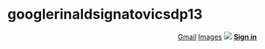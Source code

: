 # googlerinaldsignatovicsdp13
<html>
    <head>
        <title>Google_clone</title>
    </head>
    <body>
        <p align="right"><a href="https://mail.google.com/mail">Gmail</a>
            <a href="https://www.google.lv/imghp?hl=lv&authuser=0&ogbl">Images</a>
            <img src="https://sun9-13.userapi.com/impf/BZ_tGvXlE5WvExEnyLLUVNZ_Cy8FV2DFUIkupA/FDQIQ_mVxRY.jpg?size=30x30&quality=96&proxy=1&sign=588b3df78c961876975f3e37906d10f6&type=album">
            <a href="https://accounts.google.com/AccountChooser/signinchooser?service=mail&continue=https%3A%2F%2Fmail.google.com%2Fmail%2F&flowName=GlifWebSignIn&flowEntry=AccountChooser"><strong>Sign in</strong></a>
        <style>
            .googlelogo {
                width: 272px;
                height: 92px;
                position: absolute;
                margin-left: 825px;
                margin-top: 250px;
            }
            .Search {
                border: 1px solid #dfe1e5;;
                border-radius: 19px ;
                width: 570px;
                height: 42px;
                position: absolute;
                margin-left: 680px;
                margin-top: 370px;
            }
            .Searchicon{
                position: absolute;
                width: 17px;
                height: 17px;
                margin-top: 385px;
                margin-left: 690px;
            }
            .footer3 {
      position: absolute;
      margin-left: -920px;
      margin-top: 15px;
      color: #70757a;
    }
    
    .footer4 {
      position: absolute;
      margin-left: -780px;
      margin-top: 15px;
      color: #70757a;
    }

    .footer5 {
      position: absolute;
      margin-left: -690px;
      margin-top: 15px;
      color: #70757a;
    }

    .footer6 {
      position: absolute;
      margin-left: -590px;
      margin-top: 15px;
      color: #70757a;
    }

    .footer7 {
      position: absolute;
      margin-left: 650px;
      margin-top: 15px;
      color: #70757a;
    }

    .footer8 {
      position: absolute;
      margin-left: 775px;
      margin-top: 15px;
      color: #70757a;
    }

    .footer9 {
      position: absolute;
      margin-left: 870px;
      margin-top: 15px;
      color: #70757a;
    }
    .footer {
      position: fixed;
      left: 0;
      bottom: -16px;
      width: 100%;
      height: 50px;
      font-family: arial, sans-serif;
      background-color: rgb(250, 250, 250);
      color: rgba(0, 0, 0, .54);
      text-align: center;
      font-size: 15px;

    }
    .footer2 {
            position: fixed;
            left: 0;
            bottom: 29px;
            width: 100%;
            height: 50px;
            font-family: arial, sans-serif;
            background-color: rgb(250, 250, 250);
            color: rgba(0, 0, 0, .54);
            text-align: left;
            border-bottom: 1px solid #dadce0;
            margin-top: 7px;
        }

        .latvija {
            position: absolute;
            left: 30;
            margin-top: 830px;
            font-family: arial, sans-serif;
            color: rgba(0, 0, 0, .54);
            font-size: 15px;
        }
        </style>
        <p class='footer'>
            <a class='footer3 underline hover' href='#'>Viss par Google</a>
            <a class='footer4 underline hover' href='#'>Reklāma</a>
            <a class='footer5 underline hover' href='#'>Biznesam</a>
            <a class='footer6 underline hover' href='#'>Kā darbojas meklēšana</a>
            <a class='footer7 underline hover' href='#'>Konfidencialitāte</a>
            <a class='footer8 underline hover' href='#'>Nosacījumi</a>
            <a class='footer9 underline hover' href='#'>Iestātijumi</a>
          </p>
          <p class='line2'></p>
          <p class='latvija'>Latvija</p>
        <img class='googlelogo' src='googlelogo1.png'>
        <input class='Search ' scr='Google_mic.png'>
        <img class='Searchicon' src= 'Searchicon.png'>
    </body>
</html>